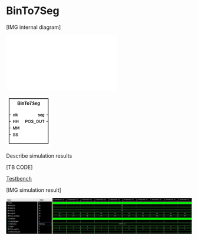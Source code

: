 # BinTo7Seg


[IMG internal diagram]

![PDF](img/Schematic.pdf)

![BOX](img/B27S_Box.png)

Describe simulation results

[TB CODE]

[Testbench](tb_7Seg.vhd)


[IMG simulation result]

![image](img/tb_Bin27Seg.jpg)